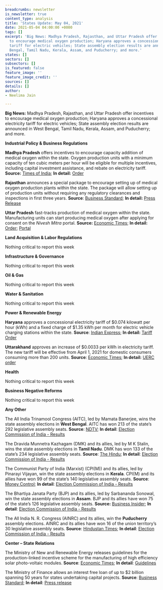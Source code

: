 ```yaml
---
breadcrumbs: newsletter
is_newsletter: true
content_type: analysis
title: 'States Update: May 04, 2021'
date: 2021-05-04 04:00:00 +0000
tags: []
excerpt: 'Big News: Madhya Pradesh, Rajasthan, and Uttar Pradesh offer incentives
  to encourage medical oxygen production; Haryana approves a concessional electricity
  tariff for electric vehicles; State assembly election results are announced in West
  Bengal, Tamil Nadu, Kerala, Assam, and Puducherry; and more.'
states: []
sectors: []
subsectors: []
is_featured: false
feature_image: ''
feature_image_credit: ''
sources: []
details: []
author:
- Neelima Jain

---
```

**Big News:** Madhya Pradesh, Rajasthan, and Uttar Pradesh offer incentives to encourage medical oxygen production; Haryana approves a concessional electricity tariff for electric vehicles; State assembly election results are announced in West Bengal, Tamil Nadu, Kerala, Assam, and Puducherry; and more.

**Industrial Policy & Business Regulations**

**Madhya Pradesh** offers incentives to encourage capacity addition of medical oxygen within the state. Oxygen production units with a minimum capacity of ten cubic meters per hour will be eligible for multiple incentives, including capital investment assistance, and rebate on electricity tariff. **Source:** [Times of India](https://timesofindia.indiatimes.com/city/bhopal/special-incentives-to-firms-for-medical-oxygen-production-in-madhya-pradesh/articleshow/82363631.cms); **In detail:** [Order](https://twitter.com/MPIDC/status/1388859066596790282?s=20)

**Rajasthan** announces a special package to encourage setting up of medical oxygen production plants within the state. The package will allow setting up of production units without requiring any regulatory clearances and inspections in first three years. **Source**: [Business Standard](https://www.business-standard.com/article/current-affairs/rajasthan-govt-announces-special-package-for-oxygen-production-plants-121043000179_1.html); **In detail:** [Press Release](https://dipr.rajasthan.gov.in/content/dipr/en/news-detail.226606.html)

**Uttar Pradesh** fast-tracks production of medical oxygen within the state. Manufacturing units can start producing medical oxygen after applying for consent on the _Nivesh Mitra_ portal. **Source:** [Economic Times](https://economictimes.indiatimes.com/news/india/uttar-pradesh-government-asks-manufacturers-to-set-up-oxygen-production-units/articleshow/82354867.cms); **In detail:** [Order](http://www.uppcb.com/pdf/Office_020521.pdf); [Portal](https://niveshmitra.up.nic.in/)

**Land Acquisition & Labor Regulations**

Nothing critical to report this week

**Infrastructure & Governance**

Nothing critical to report this week

**Oil & Gas**

Nothing critical to report this week

**Water & Sanitation**

Nothing critical to report this week

**Power & Renewable Energy**

**Haryana** approves a concessional electricity tariff of $0.074 kilowatt per hour (kWh) and a fixed charge of $1.35 kWh per month for electric vehicle charging stations within the state. **Source**: [Indian Express](https://indianexpress.com/article/india/relief-to-certain-categories-no-power-tariff-hike-in-haryana-7291636/); **In detail:** [Tariff Order](https://herc.gov.in/WriteReadData/Orders/O20210330a.pdf)

**Uttarakhand** approves an increase of $0.0033 per kWh in electricity tariff. The new tariff will be effective from April 1, 2021 for domestic consumers consuming more than 200 units. **Source**: [Economic Times](https://energy.economictimes.indiatimes.com/news/power/uttarakhand-approves-hike-in-power-tariff-for-domestic-users-who-consume-over-200-units/82290809); **In detail:** [UERC order](http://www.uerc.gov.in/Tariff_Orders_of_FY_2021-22/orders/Tariff%20Order%20of%20UPCL%20for%20FY%202021-22.pdf)

**Health**

Nothing critical to report this week

**Business Negative Reforms**

Nothing critical to report this week

**Any Other**

The All India Trinamool Congress (AITC), led by Mamata Banerjee, wins the state assembly elections in **West Bengal**. AITC has won 213 of the state’s 292 legislative assembly seats. **Source**: [NDTV](https://www.ndtv.com/india-news/assembly-election-results-2021-live-updates-mamata-banerjee-wins-bengal-dmk-tamil-nadu-left-kerala-bjp-keeps-assam-2426812); **In detail**: [Election Commission of India - Results](https://results.eci.gov.in/Result2021/partywiseresult-S25.htm?st=S25)

The Dravida Munnetra Kazhagam (DMK) and its allies, led by M K Stalin, wins the state assembly elections in **Tamil Nadu**. DMK has won 133 of the state’s 234 legislative assembly seats. **Source**: [The Hindu](https://www.thehindu.com/elections/tamil-nadu-assembly/stalin-set-to-be-chief-minister-as-dmk-wins-after-10-years/article34466231.ece); **In detail**: [Election Commission of India - Results](https://results.eci.gov.in/Result2021/partywiseresult-S22.htm?st=S22)

The Communist Party of India (Marxist) (CPI(M)) and its allies, led by Pinarayi Vijayan, win the state assembly elections in **Kerala**. CPI(M) and its allies have won 99 of the state’s 140 legislative assembly seats. **Source**: [Money Control](https://www.moneycontrol.com/news/india/kerala-election-result-2021-live-updates-counting-votes-ldf-udf-pinarayi-vijayan-seats-left-bjp-6842951.html); **In detail**: [Election Commission of India - Results](https://results.eci.gov.in/Result2021/partywiseresult-S11.htm?st=S11)

The Bhartiya Janata Party (BJP) and its allies, led by Sarbananda Sonowal, win the state assembly elections in **Assam**. BJP and its allies have won 75 of the state’s 126 legislative assembly seats. **Source:** [Business Insider](https://www.businessinsider.in/politics/elections/news/check-out-the-bjp-candidates-winner-and-leading-in-assam-elections-2021/articleshow/82357817.cms); **In detail**: [Election Commission of India - Results](https://results.eci.gov.in/Result2021/partywiseresult-S03.htm?st=S03)

The All India N. R. Congress (AINRC) and its allies, win the **Puducherry** assembly elections. AINRC and its allies have won 16 of the union territory’s 30 legislative assembly seats. **Source**: [Hindustan Times](https://www.hindustantimes.com/india-news/puducherrynda-gains-majority-cong-suffers-a-major-setback-101619984517925.html); **In detail**: [Election Commission of India - Results](https://results.eci.gov.in/Result2021/partywiseresult-U07.htm?st=U07)

**Center – State Relations**

The Ministry of New and Renewable Energy releases guidelines for the production-linked incentive scheme for the manufacturing of high efficiency solar photo-voltaic modules. **Source**: [Economic Times](https://energy.economictimes.indiatimes.com/news/renewable/mnre-announces-guidelines-for-production-linked-incentive-scheme/82309065); **In detail**: [Guidelines](https://mnre.gov.in/img/documents/uploads/file_f-1619672166750.pdf)

The Ministry of Finance allows an interest free loan of up to $2 billion spanning 50 years for states undertaking capital projects. **Source**: [Business Standard](https://www.business-standard.com/article/economy-policy/govt-to-provide-rs-15-000-crore-to-states-for-capital-expenditure-121043000669_1.html); **In detail**: [Press release](https://pib.gov.in/PressReleseDetail.aspx?PRID=1715018)
